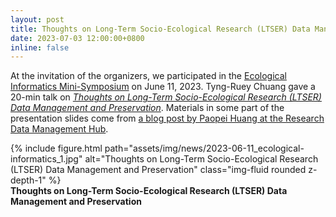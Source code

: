 ```yaml
---
layout: post
title: Thoughts on Long-Term Socio-Ecological Research (LTSER) Data Management and Preservation
date: 2023-07-03 12:00:00+0800
inline: false
---
```


At the invitation of the organizers, we participated in the [Ecological Informatics Mini-Symposium](https://sites.google.com/view/ecological-informatics/) on June 11, 2023. Tyng-Ruey Chuang gave a 20-min talk on _[Thoughts on Long-Term Socio-Ecological Research (LTSER) Data Management and Preservation](https://m.odw.tw/u/trc/m/ltser-data-strategy/)_. Materials in some part of the presentation slides come from [a blog post by Paopei Huang at the Research Data Management Hub](https://rdm.depositar.io/resources/20221007-LTSER-data-managment-principles). 

<div class="row">
    <div class="col-sm mt-3 mt-md-0">
        {% include figure.html path="assets/img/news/2023-06-11_ecological-informatics_1.jpg" alt="Thoughts on Long-Term Socio-Ecological Research (LTSER) Data Management and Preservation" class="img-fluid rounded z-depth-1" %}
    </div>
</div>
<div class="caption">
    <b>Thoughts on Long-Term Socio-Ecological Research (LTSER) Data Management and Preservation</b>
</div>
